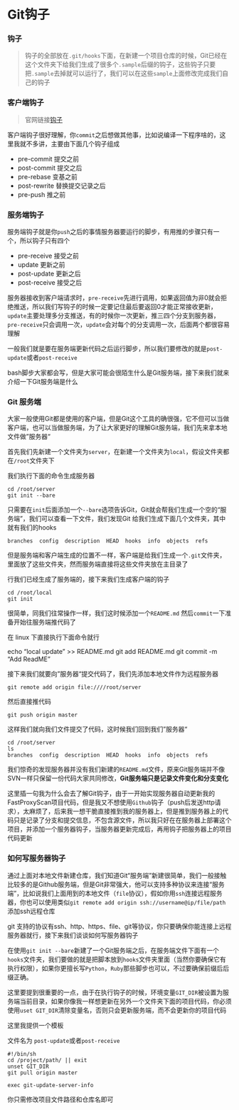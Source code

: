 # Git钩子

### 钩子

> 钩子的全部放在`.git/hooks`下面，在新建一个项目仓库的时候，Git已经在这个文件夹下给我们生成了很多个`.sample`后缀的钩子，这些钩子只要把`.sample`去掉就可以运行了，我们可以在这些`sample`上面修改完成我们自己的钩子

### 客户端钩子

> 官网链接[钩子](https://git-scm.com/book/zh/v2/自定义-Git-Git-钩子#_git_hooks)

客户端钩子很好理解，你`commit`之后想做其他事，比如说编译一下程序啥的，这里我就不多讲，主要由下面几个钩子组成

- pre-commit 提交之前
- post-commit 提交之后
- pre-rebase 变基之前
- post-rewrite 替换提交记录之后
- pre-push 推之前

### 服务端钩子

服务端钩子就是你`push`之后的事情服务器要运行的脚步，有用推的步骤只有一个，所以钩子只有四个

- pre-receive 接受之前
- update 更新之前
- post-update 更新之后
- post-receive 接受之后

服务器接收到客户端请求时，`pre-receive`先进行调用，如果返回值为非0就会拒绝推送，所以我们写钩子的时候一定要记住最后要返回0才能正常接收更新，`update`主要处理多分支推送，有的时候你一次更新，推三四个分支到服务器，`pre-receive`只会调用一次，`update`会对每个的分支调用一次，后面两个都很容易理解

一般我们就是要在服务端更新代码之后运行脚步，所以我们要修改的就是`post-update`或者`post-receive`

bash脚步大家都会写，但是大家可能会很陌生什么是Git服务端，接下来我们就来介绍一下Git服务端是什么

### Git 服务端

大家一般使用Git都是使用的客户端，但是Git这个工具的确很强，它不但可以当做客户端，也可以当做服务端，为了让大家更好的理解Git服务端，我们先来拿本地文件做”服务器“

首先我们先新建一个文件夹为`server`，在新建一个文件夹为`local`，假设文件夹都在`/root`文件夹下

我们执行下面的命令生成服务器

```
cd /root/server
git init --bare

```

只需要在`init`后面添加一个`--bare`选项告诉Git，Git就会帮我们生成一个空的“服务端”，我们可以查看一下文件，我们发现Git 给我们生成下面几个文件夹，其中就有我们的hooks

```
branches  config  description  HEAD  hooks  info  objects  refs

```

但是服务端和客户端生成的位置不一样，客户端是给我们生成一个`.git`文件夹，里面放了这些文件夹，然而服务端直接将这些文件夹放在主目录了

行我们已经生成了服务端的，接下来我们生成客户端的钩子

```
cd /root/local
git init

```

很简单，同我们往常操作一样，我们这时候添加一个`README.md` 然后`commit`一下准备开始往服务端推代码了

在 linux 下直接执行下面命令就行

echo “local update” >> README.md
git add README.md
git commit -m “Add ReadME”

接下来我们就要向”服务器“提交代码了，我们先添加本地文件作为远程服务器

```
git remote add origin file:////root/server

```

然后直接推代码

```
git push origin master

```

这样我们就向我们文件提交了代码，这时候我们回到我们”服务器“

```
cd /root/server
ls
branches  config  description  HEAD  hooks  info  objects  refs

```

我们惊奇的发现服务器并没有我们新建的`README.md`文件，原来Git服务端并不像SVN一样只保留一份代码大家共同修改，**Git服务端只是记录文件变化和分支变化**

这里插一句我为什么会去了解Git钩子，由于一开始实现服务器自动更新我的FastProxyScan项目代码，但是我又不想使用`Github`钩子（push后发送http请求），太麻烦了，后来我一想干脆直接推到我的服务器上，但是推到服务器上的代码只是记录了分支和提交信息，不包含源文件，所以我只好在在服务器上部署这个项目，并添加一个服务器钩子，当服务器更新完成后，再用钩子把服务器上的项目代码更新

### 如何写服务器钩子

通过上面对本地文件新建仓库，我们知道Git“服务端”新建很简单，我们一般接触比较多的是Github服务端，但是Git非常强大，他可以支持多种协议来连接“服务端”，比如说我们上面用到的本地文件（`file`协议），假如你用`ssh`连接远程服务器，你也可以使用类似`git remote add origin ssh://username@ip/file/path`添加ssh远程仓库

git 支持的协议有ssh、http、https、file、git等协议，你只要确保你能连接上远程服务器就行，接下来我们谈谈如何写服务器钩子

在使用`git init --bare`新建了一个Git服务端之后，在服务端文件下面有一个`hooks`文件夹，我们要做的就是把脚本放到`hooks`文件夹里面（当然你要确保它有执行权限），如果你更擅长写`Python`，`Ruby`那些脚步也可以，不过要确保前缀后后缀正确。

这里要提到很重要的一点，由于在执行钩子的时候，环境变量`GIT_DIR`被设置为服务端当前目录，如果你像我一样想更新在另外一个文件夹下面的项目代码，你必须使用`uset GIT_DIR`清除变量名，否则只会更新服务端，而不会更新你的项目代码

这里我提供一个模板

文件名为 `post-update`或者`post-receive`

```
#!/bin/sh
cd /project/path/ || exit
unset GIT_DIR
git pull origin master

exec git-update-server-info

```

你只需修改项目文件路径和仓库名即可
